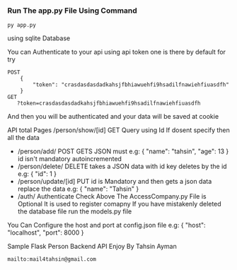 ### Run The app.py File Using Command
    py app.py


using sqlite Database

You can Authenticate to your api using api token
one is there by default
for try

    POST
        {
            "token": "crasdasdasdadkahsjfbhiawuehfi9hsadilfnawiehfiuasdfh"
        }
    GET
       ?token=crasdasdasdadkahsjfbhiawuehfi9hsadilfnawiehfiuasdfh

And then you will be authenticated and your data will be saved at cookie

API total Pages
    /person/show/[id] GET
        Query using Id
        If dosent specify then all the data
   - /person/add/ POST
        GETS JSON must
        e.g: {
            "name": "tahsin",
            "age": 13
        }
        id isn't mandatory
        autoincremented
   - /person/delete/ DELETE
        takes a JSON data with id key
        deletes by the id
        e.g: {
            "id": 1
        }
   - /person/update/[id] PUT
        id is Mandatory
        and then gets a json data
        replace the data
        e.g: {
            "name": "Tahsin"
        }
   - /auth/ Authenticate
        Check Above
    The AccessCompany.py File is Optional
    It is used to register comapny
    If you have mistakenly deleted the database file
    run the models.py file

You Can Configure the host and port at config.json file
e.g: {
    "host": "localhost",
    "port": 8000
}

Sample Flask Person Backend API
Enjoy
    By Tahsin Ayman

    mailto:mail4tahsin@gmail.com
    

